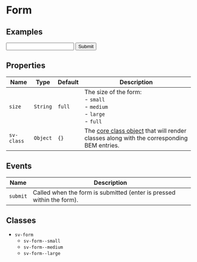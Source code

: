 <script setup>
import { ref } from "vue";
import { Button, ButtonGroup, Input, Form } from "@/components";

const size = ref("full");

const buttons = ref([
    {
        text: "small",
        value: "small"
    },
    {
        text: "medium",
        value: "medium"
    },
    {
        text: "large",
        value: "large"
    },
    {
        text: "full",
        value: "full"
    },
]);
</script>

# Form

## Examples

<ButtonGroup v-model="size" :buttons="buttons" class="mb-4" />

<Form class="border border-solid border-gray-600 p-2 rounded" :size="size">
<Input label="Input label" class="pb-2" />
<Button class="pt-2">Submit</Button>
</Form>

## Properties

| Name       | Type     | Default | Description                                                                                                        |
| ---------- | -------- | ------- | ------------------------------------------------------------------------------------------------------------------ |
| `size`     | `String` | `full`  | The size of the form:<br/>- `small`<br/>- `medium`<br/>- `large`<br/>- `full`                                      |
| `sv-class` | `Object` | `{}`    | The [core class object](/components/core-class) that will render classes along with the corresponding BEM entries. |

## Events

| Name     | Description                                                           |
| -------- | --------------------------------------------------------------------- |
| `submit` | Called when the form is submitted (enter is pressed within the form). |

## Classes

- `sv-form`
  -  `sv-form--small`
  -  `sv-form--medium`
  -  `sv-form--large`
